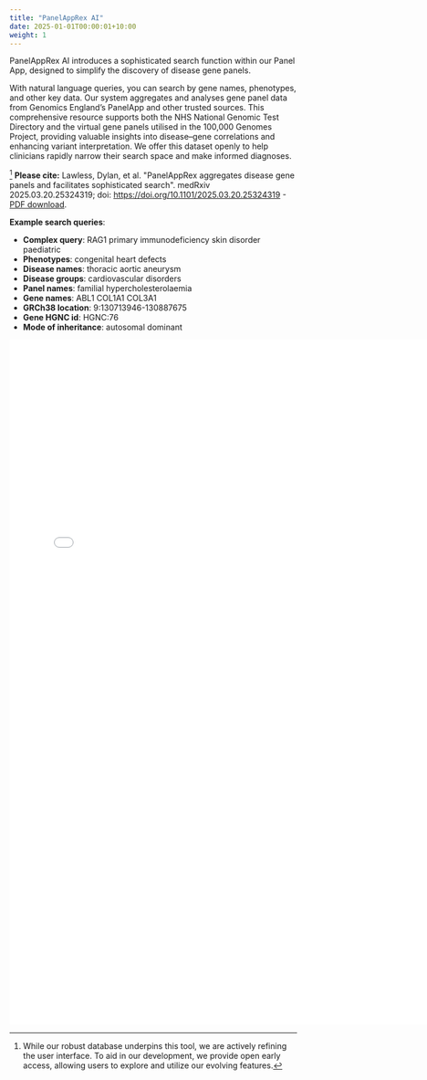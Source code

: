 ```yaml
---
title: "PanelAppRex AI"
date: 2025-01-01T00:00:01+10:00
weight: 1
---
```


PanelAppRex AI introduces a sophisticated search function within our Panel App, designed to simplify the discovery of disease gene panels.

With natural language queries, you can search by gene names, phenotypes, and other key data. Our system aggregates and analyses gene panel data from Genomics England’s PanelApp and other trusted sources. This comprehensive resource supports both the NHS National Genomic Test Directory and the virtual gene panels utilised in the 100,000 Genomes Project, providing valuable insights into disease–gene correlations and enhancing variant interpretation. We offer this dataset openly to help clinicians rapidly narrow their search space and make informed diagnoses. 
<!-- For further details, visit Genomics England’s PanelApp at <https://panelapp.genomicsengland.co.uk/panels/>. -->
[^bignote]
**Please cite:**
Lawless, Dylan, et al. "PanelAppRex aggregates disease gene panels and facilitates sophisticated search". medRxiv 2025.03.20.25324319; doi: <https://doi.org/10.1101/2025.03.20.25324319> - [PDF download](https://www.medrxiv.org/content/10.1101/2025.03.20.25324319v1.full.pdf).

**Example search queries**:

- **Complex query**: RAG1 primary immunodeficiency skin disorder paediatric
- **Phenotypes**: congenital heart defects
- **Disease names**: thoracic aortic aneurysm
- **Disease groups**: cardiovascular disorders
- **Panel names**: familial hypercholesterolaemia
- **Gene names**: ABL1 COL1A1 COL3A1
- **GRCh38 location**: 9:130713946-130887675
- **Gene HGNC id**: HGNC:76
- **Mode of inheritance**: autosomal dominant

[^bignote]: While our robust database underpins this tool, we are actively refining the user interface. To aid in our development, we provide open early access, allowing users to explore and utilize our evolving features.

<!-- <img src="/images/freepik_vectorjuice/artificial-intelligence-abstract-concept-illustration-ai-machine-learning-artificial-intelligence-evolution-high-tech-cutting-edge-technology-cognitive-robotics_335657-483.jpg" alt="AI panel app" width="200" /> <!-1- Adjust the width as needed -1-> -->

<!-- <div class="table-responsive" markdown="block"> -->

<iframe height="1200" width="150%" frameborder="yes" src="/assets/panel_ai/landing_page.html"> </iframe>

<!-- </div> -->
